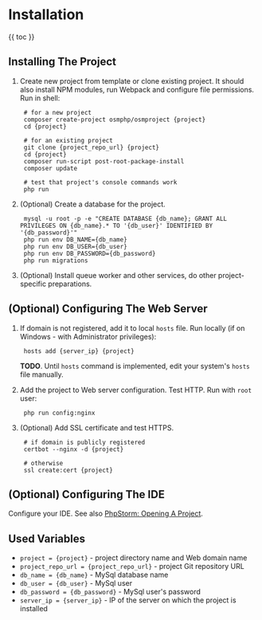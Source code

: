 # Installation

{{ toc }}

## Installing The Project

1. Create new project from template or clone existing project. It should also install NPM modules, run Webpack and configure file permissions. Run in shell:

        # for a new project
        composer create-project osmphp/osmproject {project}
        cd {project}
        
        # for an existing project
        git clone {project_repo_url} {project}
        cd {project}
        composer run-script post-root-package-install
        composer update

        # test that project's console commands work
        php run
        
2. (Optional) Create a database for the project.

        mysql -u root -p -e "CREATE DATABASE {db_name}; GRANT ALL PRIVILEGES ON {db_name}.* TO '{db_user}' IDENTIFIED BY '{db_password}'"
        php run env DB_NAME={db_name} 
        php run env DB_USER={db_user} 
        php run env DB_PASSWORD={db_password}
        php run migrations

3. (Optional) Install queue worker and other services, do other project-specific preparations.

## (Optional) Configuring The Web Server

1. If domain is not registered, add it to local `hosts` file. Run locally (if on Windows - with Administrator privileges):

        hosts add {server_ip} {project}

    **TODO**. Until `hosts` command is implemented, edit your system's `hosts` file manually.

2. Add the project to Web server configuration. Test HTTP. Run with `root` user:

        php run config:nginx

3. (Optional) Add SSL certificate and test HTTPS.

        # if domain is publicly registered
        certbot --nginx -d {project}

        # otherwise
        ssl create:cert {project}

## (Optional) Configuring The IDE

Configure your IDE. See also [PhpStorm: Opening A Project](phpstorm.html#opening-a-project).

## Used Variables

* `project = {project}` - project directory name and Web domain name
* `project_repo_url = {project_repo_url}` - project Git repository URL
* `db_name = {db_name}` - MySql database name
* `db_user = {db_user}` - MySql user
* `db_password = {db_password}` - MySql user's password
* `server_ip = {server_ip}` - IP of the server on which the project is installed
